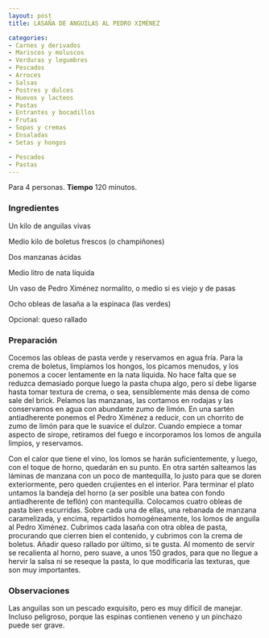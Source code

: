 ```yaml
---
layout: post
title: LASAÑA DE ANGUILAS AL PEDRO XIMÉNEZ

categories:
- Carnes y derivados
- Mariscos y moluscos
- Verduras y legumbres
- Pescados
- Arroces
- Salsas
- Postres y dulces
- Huevos y lacteos
- Pastas
- Entrantes y bocadillos
- Frutas
- Sopas y cremas
- Ensaladas
- Setas y hongos

- Pescados
- Pastas
---
```

Para 4 personas.
<b>Tiempo</b> 120 minutos.

<h3>Ingredientes</h3>
Un kilo de anguilas vivas

Medio kilo de boletus frescos (o champiñones)

Dos manzanas ácidas

Medio litro de nata líquida

Un vaso de Pedro Ximénez normalito, o medio si es viejo y de pasas

Ocho obleas de lasaña a la espinaca (las verdes)

Opcional: queso rallado

<h3>Preparación</h3>
Cocemos las obleas de pasta verde y reservamos en agua fría. Para la crema de boletus, limpiamos los hongos, los picamos menudos, y los ponemos a cocer lentamente en la nata líquida. No hace falta que se reduzca demasiado porque luego la pasta chupa algo, pero sí debe ligarse hasta tomar textura de crema, o sea, sensiblemente más densa de como sale del brick. Pelamos las manzanas, las cortamos en rodajas y las conservamos en agua con abundante zumo de limón. En una sartén antiadherente ponemos el Pedro Ximénez a reducir, con un chorrito de zumo de limón para que le suavice el dulzor. Cuando empiece a tomar aspecto de sirope, retiramos del fuego e incorporamos los lomos de anguila limpios, y reservamos.

Con el calor que tiene el vino, los lomos se harán suficientemente, y luego, con el toque de horno, quedarán en su punto. En otra sartén salteamos las láminas de manzana con un poco de mantequilla, lo justo para que se doren exteriormente, pero queden crujientes en el interior. Para terminar el plato untamos la bandeja del horno (a ser posible una batea con fondo antiadherente de teflón) con mantequilla. Colocamos cuatro obleas de pasta bien escurridas. Sobre cada una de ellas, una rebanada de manzana caramelizada, y encima, repartidos homogéneamente, los lomos de anguila al Pedro Ximénez. Cubrimos cada lasaña con otra oblea de pasta, procurando que cierren bien el contenido, y cubrimos con la crema de boletus. Añadir queso rallado por último, si te gusta. Al momento de servir se recalienta al horno, pero suave, a unos 150 grados, para que no llegue a hervir la salsa ni se reseque la pasta, lo que modificaría las texturas, que son muy importantes.

<h3>Observaciones</h3>
Las anguilas son un pescado exquisito, pero es muy difícil de manejar. Incluso peligroso, porque las espinas contienen veneno y un pinchazo puede ser grave.

